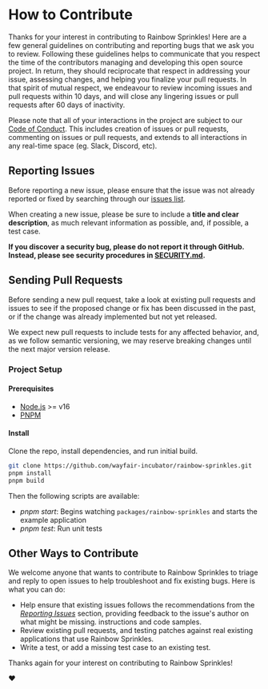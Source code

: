 # How to Contribute

Thanks for your interest in contributing to Rainbow Sprinkles! Here are a few general guidelines on contributing and
reporting bugs that we ask you to review. Following these guidelines helps to communicate that you respect the time of
the contributors managing and developing this open source project. In return, they should reciprocate that respect in
addressing your issue, assessing changes, and helping you finalize your pull requests. In that spirit of mutual respect,
we endeavour to review incoming issues and pull requests within 10 days, and will close any lingering issues or pull
requests after 60 days of inactivity.

Please note that all of your interactions in the project are subject to our [Code of Conduct](CODE_OF_CONDUCT.md). This
includes creation of issues or pull requests, commenting on issues or pull requests, and extends to all interactions in
any real-time space (eg. Slack, Discord, etc).

## Reporting Issues

Before reporting a new issue, please ensure that the issue was not already reported or fixed by searching through our
[issues list](https://github.com/wayfair-incubator/rainbow-sprinkles/issues).

When creating a new issue, please be sure to include a **title and clear description**, as much relevant information as
possible, and, if possible, a test case.

**If you discover a security bug, please do not report it through GitHub. Instead, please see security procedures in
[SECURITY.md](SECURITY.md).**

## Sending Pull Requests

Before sending a new pull request, take a look at existing pull requests and issues to see if the proposed change or fix
has been discussed in the past, or if the change was already implemented but not yet released.

We expect new pull requests to include tests for any affected behavior, and, as we follow semantic versioning, we may
reserve breaking changes until the next major version release.

### Project Setup

#### Prerequisites

- [Node.js](https://nodejs.org) >= v16
- [PNPM](https://pnpm.io)

#### Install

Clone the repo, install dependencies, and run initial build.

```bash
git clone https://github.com/wayfair-incubator/rainbow-sprinkles.git
pnpm install
pnpm build
```

Then the following scripts are available:

- _pnpm start_: Begins watching `packages/rainbow-sprinkles` and starts the example application
- _pnpm test_: Run unit tests

## Other Ways to Contribute

We welcome anyone that wants to contribute to Rainbow Sprinkles to triage and reply to open issues to help troubleshoot
and fix existing bugs. Here is what you can do:

- Help ensure that existing issues follows the recommendations from the _[Reporting Issues](#reporting-issues)_ section,
  providing feedback to the issue's author on what might be missing.
  instructions and code samples.
- Review existing pull requests, and testing patches against real existing applications that use Rainbow Sprinkles.
- Write a test, or add a missing test case to an existing test.

Thanks again for your interest on contributing to Rainbow Sprinkles!

:heart:
